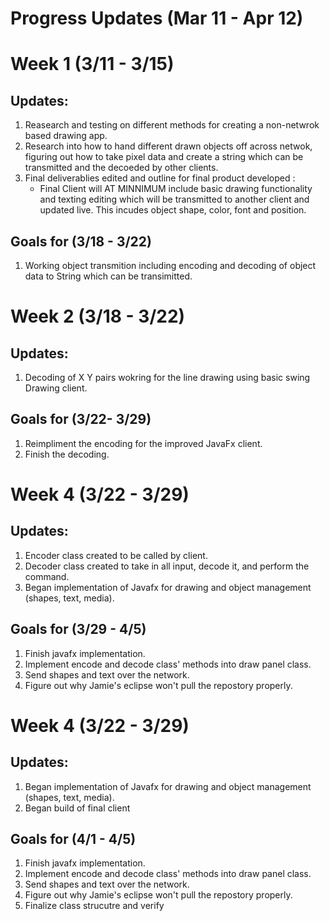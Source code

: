 # Progress Updates (Mar 11 - Apr 12)

# Week 1 (3/11 - 3/15)

## Updates:
1. Reasearch and testing on different methods for creating a non-netwrok based drawing app.
2. Research into how to hand different drawn objects off across netwok, figuring out how to take pixel data and create a string which can be transmitted and the decoeded by other clients.
3. Final deliverablies edited and outline for final product developed :
	- Final Client will AT MINNIMUM include basic drawing functionality and texting editing which will be transmitted to another client and updated live. This incudes object shape, color, font and position.
## Goals for (3/18 - 3/22)
1. Working object transmition including encoding and decoding of object data to String which can be transimitted.

# Week 2 (3/18 - 3/22)

## Updates:
1. Decoding of X Y pairs wokring for the line drawing using basic swing Drawing client.

## Goals for (3/22- 3/29)
1. Reimpliment the encoding for the improved JavaFx client.
2. Finish the decoding.

# Week 4 (3/22 - 3/29)

## Updates: 
1. Encoder class created to be called by client.
2. Decoder class created to take in all input, decode it, and perform the command.
3. Began implementation of Javafx for drawing and object management (shapes, text, media).

## Goals for (3/29 - 4/5)
1. Finish javafx implementation.
2. Implement encode and decode class' methods into draw panel class.
3. Send shapes and text over the network.
4. Figure out why Jamie's eclipse won't pull the repostory properly.

# Week 4 (3/22 - 3/29)

## Updates: 
1. Began implementation of Javafx for drawing and object management (shapes, text, media).
2. Began build of final client 

## Goals for (4/1 - 4/5)
1. Finish javafx implementation.
2. Implement encode and decode class' methods into draw panel class.
3. Send shapes and text over the network.
4. Figure out why Jamie's eclipse won't pull the repostory properly.
5. Finalize class strucutre and verify 

